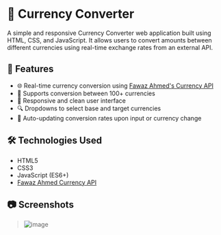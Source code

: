 # 💱 Currency Converter

A simple and responsive Currency Converter web application built using HTML, CSS, and JavaScript. It allows users to convert amounts between different currencies using real-time exchange rates from an external API.

## 🚀 Features

- 🌐 Real-time currency conversion using [Fawaz Ahmed's Currency API](https://github.com/fawazahmed0/currency-api)
- 🔄 Supports conversion between 100+ currencies
- 📱 Responsive and clean user interface
- 🔍 Dropdowns to select base and target currencies
- 🧮 Auto-updating conversion rates upon input or currency change

## 🛠️ Technologies Used

- HTML5
- CSS3
- JavaScript (ES6+)
- [Fawaz Ahmed Currency API](https://cdn.jsdelivr.net/npm/@fawazahmed0/currency-api@latest/v1/currencies.json)

## 📷 Screenshots

> ![image](https://github.com/user-attachments/assets/f9d3c481-5c2a-46e6-97e8-4a929a032fb7)

